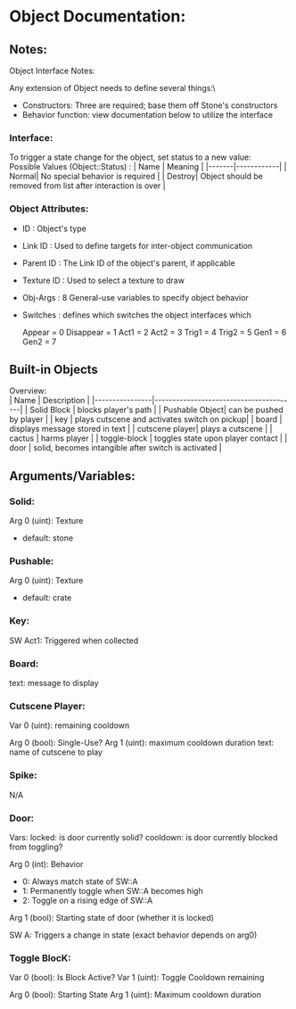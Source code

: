 # Object Documentation:

## Notes:
Object Interface Notes:

Any extension of Object needs to define several things:\
* Constructors: Three are required; base them off Stone's constructors
* Behavior function: view documentation below to utilize the interface

### Interface:
To trigger a state change for the object, set status to a new value:\
Possible Values (Object::Status) :
| Name  | Meaning    |
|-------|------------|
| Normal| No special behavior is required  |
| Destroy| Object should be removed from list after interaction is over  |

### Object Attributes:

* ID : Object's type
* Link ID : Used to define targets for inter-object communication
* Parent ID : The Link ID of the object's parent, if applicable
* Texture ID : Used to select a texture to draw
* Obj-Args : 8 General-use variables to specify object behavior
* Switches : defines which switches the object interfaces which

    Appear = 0
    Disappear = 1
    Act1 = 2
    Act2 = 3
    Trig1 = 4
    Trig2 = 5
    Gen1 = 6
    Gen2 = 7

## Built-in Objects

Overview:\
| Name           |  Description                           |
|----------------|----------------------------------------|
| Solid Block    | blocks player's path                   |
| Pushable Object| can be pushed by player                |
| key            | plays cutscene and activates switch on pickup|
| board          | displays message stored in text        |
| cutscene player| plays a cutscene                       | 
| cactus         | harms player                           | 
| toggle-block   | toggles state upon player contact      |
| door           | solid, becomes intangible after switch is activated | 


## Arguments/Variables:

### Solid:
Arg 0 (uint): Texture
* default: stone

### Pushable:
Arg 0 (uint): Texture
* default: crate

### Key:
SW Act1: Triggered when collected


### Board:
text: message to display

### Cutscene Player:
Var 0 (uint): remaining cooldown

Arg 0 (bool): Single-Use?
Arg 1 (uint): maximum cooldown duration
text: name of cutscene to play

### Spike:
N/A


### Door:
Vars:
locked: is door currently solid?
cooldown: is door currently blocked from toggling?

Arg 0 (int): Behavior
* 0: Always match state of SW::A
* 1: Permanently toggle when SW::A becomes high
* 2: Toggle on a rising edge of SW::A

Arg 1 (bool): Starting state of door (whether it is locked)

SW A: Triggers a change in state (exact behavior depends on arg0)


### Toggle BlocK:
Var 0 (bool): Is Block Active?
Var 1 (uint): Toggle Cooldown remaining

Arg 0 (bool): Starting State
Arg 1 (uint): Maximum cooldown duration

